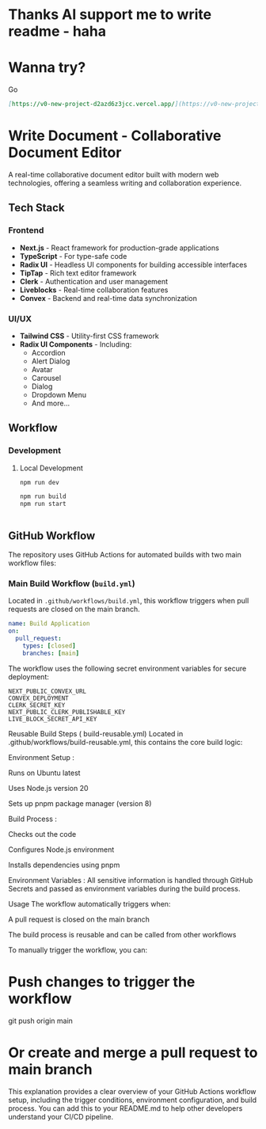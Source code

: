 # Thanks AI support me to write readme - haha
# Wanna try? 
  Go
  ```markdown
  [https://v0-new-project-d2azd6z3jcc.vercel.app/](https://v0-new-project-d2azd6z3jcc.vercel.app/)
  ```
# Write Document - Collaborative Document Editor

A real-time collaborative document editor built with modern web technologies, offering a seamless writing and collaboration experience.

## Tech Stack

### Frontend
- **Next.js** - React framework for production-grade applications
- **TypeScript** - For type-safe code
- **Radix UI** - Headless UI components for building accessible interfaces
- **TipTap** - Rich text editor framework
- **Clerk** - Authentication and user management
- **Liveblocks** - Real-time collaboration features
- **Convex** - Backend and real-time data synchronization

### UI/UX
- **Tailwind CSS** - Utility-first CSS framework
- **Radix UI Components** - Including:
  - Accordion
  - Alert Dialog
  - Avatar
  - Carousel
  - Dialog
  - Dropdown Menu
  - And more...

## Workflow

### Development
1. Local Development
   ```bash
   npm run dev

   npm run build
   npm run start
   


## GitHub Workflow

The repository uses GitHub Actions for automated builds with two main workflow files:

### Main Build Workflow (`build.yml`)
Located in `.github/workflows/build.yml`, this workflow triggers when pull requests are closed on the main branch.

```yaml
name: Build Application
on:
  pull_request:
    types: [closed]
    branches: [main]
```

The workflow uses the following secret environment variables for secure deployment:

    NEXT_PUBLIC_CONVEX_URL
    CONVEX_DEPLOYMENT
    CLERK_SECRET_KEY
    NEXT_PUBLIC_CLERK_PUBLISHABLE_KEY
    LIVE_BLOCK_SECRET_API_KEY

    
Reusable Build Steps ( build-reusable.yml)
Located in .github/workflows/build-reusable.yml, this contains the core build logic:

Environment Setup :

Runs on Ubuntu latest

Uses Node.js version 20

Sets up pnpm package manager (version 8)

Build Process :

Checks out the code

Configures Node.js environment

Installs dependencies using pnpm

Environment Variables : All sensitive information is handled through GitHub Secrets and passed as environment variables during the build process.

Usage
The workflow automatically triggers when:

A pull request is closed on the main branch

The build process is reusable and can be called from other workflows

To manually trigger the workflow, you can:

# Push changes to trigger the workflow
git push origin main

# Or create and merge a pull request to main branch

This explanation provides a clear overview of your GitHub Actions workflow setup, including the trigger conditions, environment configuration, and build process. You can add this to your README.md to help other developers understand your CI/CD pipeline.
